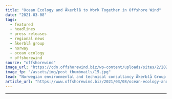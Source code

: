```yaml
---
title: "Ocean Ecology and Åkerblå to Work Together in Offshore Wind"
date: "2021-03-08"
tags: 
  - featured
  - headlines
  - press releases
  - regional news
  - åkerblå group
  - norway
  - ocean ecology
  - offshorewind
source: "offshorewind"
image_url: "https://cdn.offshorewind.biz/wp-content/uploads/sites/2/2021/03/08091003/Ocean-Ecology-and-%C3%85kerbl%C3%A5-Jointly-Target-Offshore-Wind.jpg"
image_fp: "/assets/img/post_thumbnails/15.jpg"
lead: "Norwegian environmental and technical consultancy Åkerblå Group is buying into UK-based marine and environmental"
article_url: "https://www.offshorewind.biz/2021/03/08/ocean-ecology-and-akerbla-to-work-together-in-offshore-wind/"
---
```


---
